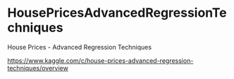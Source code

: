 # HousePricesAdvancedRegressionTechniques
House Prices - Advanced Regression Techniques

https://www.kaggle.com/c/house-prices-advanced-regression-techniques/overview
